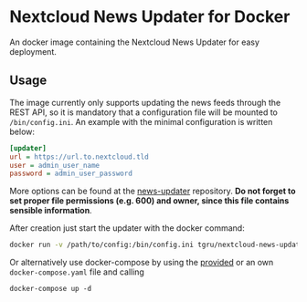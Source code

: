 # Nextcloud News Updater for Docker

An docker image containing the Nextcloud News Updater for easy deployment.

## Usage

The image currently only supports updating the news feeds through the REST API, so it is mandatory that a configuration file will be mounted to `/bin/config.ini`. An example with the minimal configuration is written below:

```ini
[updater]
url = https://url.to.nextcloud.tld
user = admin_user_name
password = admin_user_password
```

More options can be found at the [news-updater](https://github.com/nextcloud/news-updater#Usage) repository. **Do not forget to set proper file permissions (e.g. 600) and owner, since this file contains sensible information**.

After creation just start the updater with the docker command:

```bash
docker run -v /path/to/config:/bin/config.ini tgru/nextcloud-news-updater
```

Or alternatively use docker-compose by using the [provided](docker-compose.yaml) or an own `docker-compose.yaml` file and calling

    docker-compose up -d